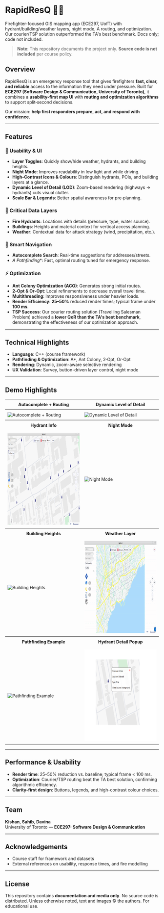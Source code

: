 # RapidResQ 🚒🔥
Firefighter-focused GIS mapping app (ECE297, UofT) with hydrant/building/weather layers, night mode, A routing, and optimization. Our courier/TSP solution outperformed the TA's best benchmark. Docs only; code not included.

> **Note**: This repository documents the project only. **Source code is not included** per course policy.

## Overview
RapidResQ is an emergency response tool that gives firefighters **fast, clear, and reliable** access to the information they need under pressure. Built for **ECE297 (Software Design & Communication, University of Toronto)**, it combines a **usability-first map UI** with **routing and optimization algorithms** to support split‑second decisions.

Our mission: **help first responders prepare, act, and respond with confidence.**

---

## Features
### 🔑 Usability & UI
- **Layer Toggles**: Quickly show/hide weather, hydrants, and building heights.
- **Night Mode**: Improves readability in low light and while driving.
- **High-Contrast Icons & Colours**: Distinguish hydrants, POIs, and building layers at a glance.
- **Dynamic Level of Detail (LOD)**: Zoom-based rendering (highways → hydrants) cuts visual clutter.
- **Scale Bar & Legends**: Better spatial awareness for pre‑planning.

### 🚰 Critical Data Layers
- **Fire Hydrants**: Locations with details (pressure, type, water source).
- **Buildings**: Heights and material context for vertical access planning.
- **Weather**: Contextual data for attack strategy (wind, precipitation, etc.).

### 🧭 Smart Navigation
- **Autocomplete Search**: Real-time suggestions for addresses/streets.
- **A* Pathfinding**: Fast, optimal routing tuned for emergency response.

### ⚡ Optimization
- **Ant Colony Optimization (ACO)**: Generates strong initial routes.
- **2‑Opt & Or‑Opt**: Local refinements to decrease overall travel time.
- **Multithreading**: Improves responsiveness under heavier loads.
- **Render Efficiency**: **25–50%** reduced render times; typical frame under **100 ms**.
- **TSP Success**: Our courier routing solution (Travelling Salesman Problem) achieved a **lower QoR than the TA's best benchmark**, demonstrating the effectiveness of our optimization approach.

---

## Technical Highlights
- **Language**: C++ (course framework)
- **Pathfinding & Optimization**: A*, Ant Colony, 2‑Opt, Or‑Opt
- **Rendering**: Dynamic, zoom-aware selective rendering
- **UX Validation**: Survey, button-driven layer control, night mode

---

## Demo Highlights  

<!-- Demo Highlights (HTML table for consistent sizing) -->
<table style="width:100%; table-layout:fixed;">
  <thead>
    <tr>
      <th style="text-align:center; padding:8px;">Autocomplete + Routing</th>
      <th style="text-align:center; padding:8px;">Dynamic Level of Detail</th>
    </tr>
  </thead>
  <tbody>
    <tr>
      <td style="width:50%; padding:8px;">
        <img src="media/autocomplete-search.gif" alt="Autocomplete + Routing" height=300px>
      </td>
      <td style="width:50%; padding:8px;">
        <img src="media/dynamic-level-detail.gif" alt="Dynamic Level of Detail" height=300px>
      </td>
    </tr>
    <tr>
      <th style="text-align:center; padding:8px;">Hydrant Info</th>
      <th style="text-align:center; padding:8px;">Night Mode</th>
    </tr>
    <tr>
      <td style="padding:8px;">
        <img src="media/hydrant_info_1.png" alt="Hydrant Info" height=300px>
      </td>
      <td style="padding:8px;">
        <img src="media/nightmode.gif" alt="Night Mode" height=300px>
      </td>
    </tr>
    <tr>
      <th style="text-align:center; padding:8px;">Building Heights</th>
      <th style="text-align:center; padding:8px;">Weather Layer</th>
    </tr>
    <tr>
      <td style="padding:8px;">
        <img src="media/buildings.gif" alt="Building Heights" height=300px>
      </td>
      <td style="padding:8px;">
        <img src="media/weather.gif" alt="Weather Layer" height=300px>
      </td>
    </tr>
    <tr>
      <th style="text-align:center; padding:8px;">Pathfinding Example</th>
      <th style="text-align:center; padding:8px;">Hydrant Detail Popup</th>
    </tr>
    <tr>
      <td style="padding:8px;">
        <img src="media/route_finding.gif" alt="Pathfinding Example" height=300px>
      </td>
      <td style="padding:8px;">
        <img src="media/hydrant_info_2.png" alt="Hydrant Detail Popup" height=300px>
      </td>
    </tr>
  </tbody>
</table>

---

## Performance & Usability
- **Render time**: 25–50% reduction vs. baseline; typical frame < 100 ms.
- **Optimization**: Courier/TSP routing beat the TA best solution, confirming algorithmic efficiency.
- **Clarity-first design**: Buttons, legends, and high-contrast colour choices.

---

## Team
**Kishan**, **Sahib**, **Davina**  
University of Toronto — **ECE297: Software Design & Communication**

---

## Acknowledgements
- Course staff for framework and datasets
- External references on usability, response times, and fire modelling

---

## License
This repository contains **documentation and media only**. No source code is distributed.
Unless otherwise noted, text and images © the authors. For educational use.
